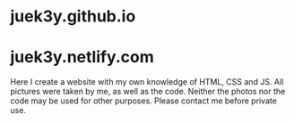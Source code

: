 # juek3y.github.io
# juek3y.netlify.com

Here I create a website with my own knowledge of HTML, CSS and JS. 
All pictures were taken by me, as well as the code. 
Neither the photos nor the code may be used for other purposes. Please contact me before private use.
